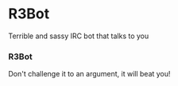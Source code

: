 R3Bot
=====

Terrible and sassy IRC bot that talks to you 

### R3Bot

Don't challenge it to an argument, it will beat you!
